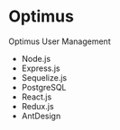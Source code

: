 # Optimus
Optimus User Management
- Node.js
- Express.js
- Sequelize.js
- PostgreSQL
- React.js
- Redux.js
- AntDesign
